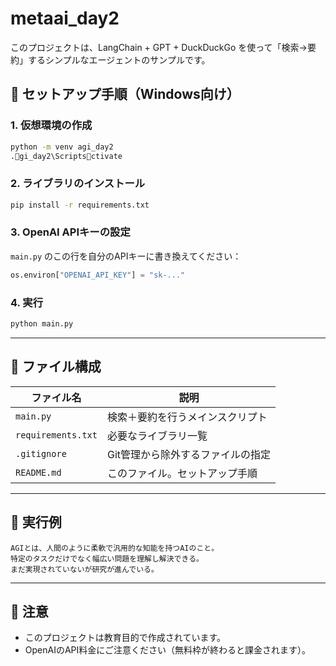# metaai_day2

このプロジェクトは、LangChain + GPT + DuckDuckGo を使って「検索→要約」するシンプルなエージェントのサンプルです。

## 🔧 セットアップ手順（Windows向け）

### 1. 仮想環境の作成
```bash
python -m venv agi_day2
.gi_day2\Scriptsctivate
```

### 2. ライブラリのインストール
```bash
pip install -r requirements.txt
```

### 3. OpenAI APIキーの設定
`main.py` のこの行を自分のAPIキーに書き換えてください：
```python
os.environ["OPENAI_API_KEY"] = "sk-..."
```

### 4. 実行
```bash
python main.py
```

---

## 📂 ファイル構成

| ファイル名 | 説明 |
|------------|------|
| `main.py` | 検索＋要約を行うメインスクリプト |
| `requirements.txt` | 必要なライブラリ一覧 |
| `.gitignore` | Git管理から除外するファイルの指定 |
| `README.md` | このファイル。セットアップ手順 |

---

## 🧠 実行例

```text
AGIとは、人間のように柔軟で汎用的な知能を持つAIのこと。
特定のタスクだけでなく幅広い問題を理解し解決できる。
まだ実現されていないが研究が進んでいる。
```

---

## 📌 注意
- このプロジェクトは教育目的で作成されています。
- OpenAIのAPI料金にご注意ください（無料枠が終わると課金されます）。


